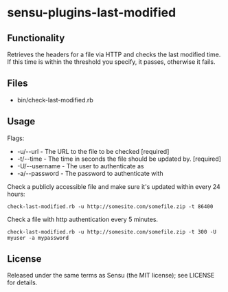 sensu-plugins-last-modified
===================================

Functionality
-------------------------
Retrieves the headers for a file via HTTP and checks the last modified time. If this time
is within the threshold you specify, it passes, otherwise it fails.  

Files
-------------------------
* bin/check-last-modified.rb

Usage
-------------------------
Flags:
* -u/--url - The URL to the file to be checked [required]
* -t/--time - The time in seconds the file should be updated by. [required]
* -U/--username - The user to authenticate as
* -a/--password - The password to authenticate with

Check a publicly accessible file and make sure it's updated  within every 24 hours:
```
check-last-modified.rb -u http://somesite.com/somefile.zip -t 86400
```

Check a file with http authentication every 5 minutes.
```
check-last-modified.rb -u http://somesite.com/somefile.zip -t 300 -U myuser -a mypassword
```

License
----------------------------
Released under the same terms as Sensu (the MIT license); see LICENSE for details.

